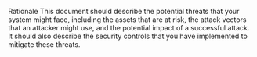 Rationale
This document should describe the potential threats that your system might face, including the assets that are at risk, the attack vectors that an attacker might use, and the potential impact of a successful attack. It should also describe the security controls that you have implemented to mitigate these threats.
